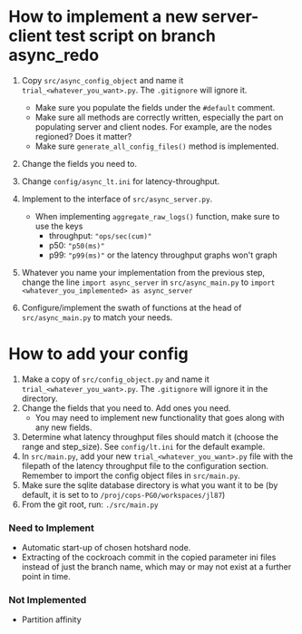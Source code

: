 # How to implement a new server-client test script on branch async_redo

1) Copy `src/async_config_object` and name it 
   `trial_<whatever_you_want>.py`. The `.gitignore` will
   ignore it. 
   - Make sure you populate the fields under the `#default`
    comment.
   - Make sure all methods are correctly written,
    especially the part on populating server and client nodes.
     For example, are the nodes regioned? Does it matter?
   - Make sure `generate_all_config_files()` method is implemented.

2) Change the fields you need to.

3) Change `config/async_lt.ini` for latency-throughput.

4) Implement to the interface of `src/async_server.py`.
    - When implementing `aggregate_raw_logs()` function,
    make sure to use the keys
      - throughput: `"ops/sec(cum)"`
      - p50: `"p50(ms)"`
      - p99: `"p99(ms)"`
    or the latency throughput graphs won't graph

5) Whatever you name your implementation from the previous
step, change the line `import async_server` in `src/async_main.py`
   to `import <whatever_you_implemented> as async_server`
    
6) Configure/implement the swath of functions at the
head of `src/async_main.py` to match your needs.
   
# How to add your config
1) Make a copy of `src/config_object.py` and name it `trial_<whatever_you_want>.py`.
The `.gitignore` will ignore it in the directory. 
2) Change the fields that you need to. Add ones you need.
    - You may need to implement new functionality that goes along with any new
    fields.
3) Determine what latency throughput files should match it (choose the range and
step_size). See `config/lt.ini` for the default example.
4) In `src/main.py`, add your new `trial_<whatever_you_want>.py` file with the
filepath of the latency throughput file to the configuration section. Remember to
import the config object files in `src/main.py`.
5) Make sure the sqlite database directory is what you want it to be (by default, 
it is set to to `/proj/cops-PG0/workspaces/jl87`)
6) From the git root, run: `./src/main.py`

### Need to Implement
- Automatic start-up of chosen hotshard node.
- Extracting of the cockroach commit in the copied parameter ini files instead of
just the branch name, which may or may not exist at a further point in time.

### Not Implemented
- Partition affinity
